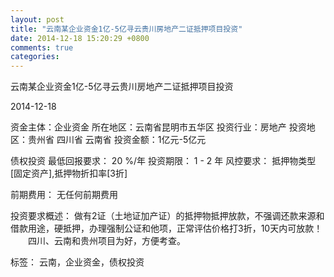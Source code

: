 ```yaml
---
layout: post
title: "云南某企业资金1亿-5亿寻云贵川房地产二证抵押项目投资"
date: 2014-12-18 15:20:29 +0800
comments: true
categories: 
---
```

云南某企业资金1亿-5亿寻云贵川房地产二证抵押项目投资



2014-12-18

资金主体：企业资金
所在地区：云南省昆明市五华区
投资行业：房地产
投资地区：贵州省 四川省 云南省
投资金额：1亿元-5亿元

债权投资
最低回报要求：
                            20 %/年
                                                                                投资期限：
                            1 - 2 年
                                                                                                                                        风控要求：
                            抵押物类型[固定资产],抵押物折扣率[3折]

前期费用：
无任何前期费用

投资要求概述：
做有2证（土地证加产证）的抵押物抵押放款，不强调还款来源和借款用途，硬抵押，办理强制公证和他项，正常评估价格打3折，10天内可放款！
　　四川、云南和贵州项目为好，方便考查。

标签：
云南，企业资金，债权投资

